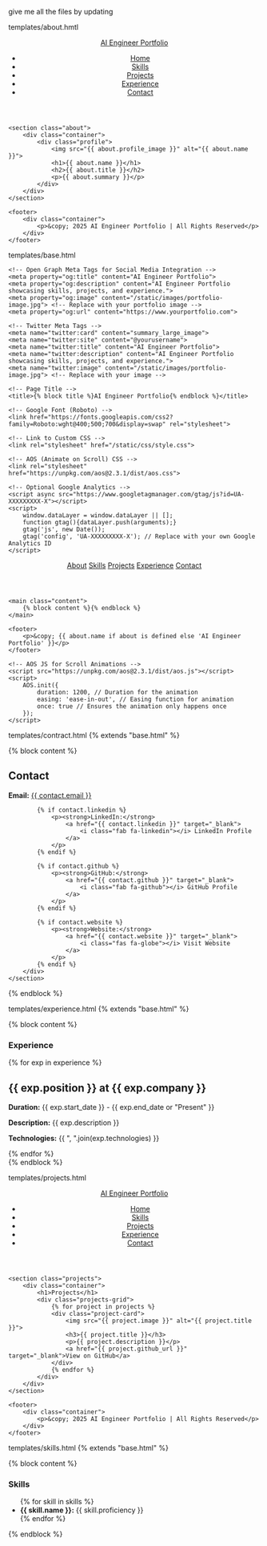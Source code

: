 give me all the files by updating <link rel="stylesheet" href="/static/css/style.css">

templates/about.hmtl
<!DOCTYPE html>
<html lang="en">
<head>
    <meta charset="UTF-8">
    <meta name="viewport" content="width=device-width, initial-scale=1.0">
    <title>{{ about.name }} | AI Engineer Portfolio</title>
    <link rel="stylesheet" href="/static/css/style.css">
</head>
<body>
    <header>
        <nav>
            <div class="container">
                <a href="/" class="logo">AI Engineer Portfolio</a>
                <ul>
                    <li><a href="/">Home</a></li>
                    <li><a href="/skills">Skills</a></li>
                    <li><a href="/projects">Projects</a></li>
                    <li><a href="/experience">Experience</a></li>
                    <li><a href="/contact">Contact</a></li>
                </ul>
            </div>
        </nav>
    </header>
    
    <section class="about">
        <div class="container">
            <div class="profile">
                <img src="{{ about.profile_image }}" alt="{{ about.name }}">
                <h1>{{ about.name }}</h1>
                <h2>{{ about.title }}</h2>
                <p>{{ about.summary }}</p>
            </div>
        </div>
    </section>

    <footer>
        <div class="container">
            <p>&copy; 2025 AI Engineer Portfolio | All Rights Reserved</p>
        </div>
    </footer>
</body>
</html>





templates/base.html
<head>
    <meta charset="UTF-8">
    <meta name="viewport" content="width=device-width, initial-scale=1.0">
    <meta name="description" content="AI Engineer Portfolio showcasing skills, projects, and experience.">
    <meta name="author" content="AI Engineer">
    
    <!-- Open Graph Meta Tags for Social Media Integration -->
    <meta property="og:title" content="AI Engineer Portfolio">
    <meta property="og:description" content="AI Engineer Portfolio showcasing skills, projects, and experience.">
    <meta property="og:image" content="/static/images/portfolio-image.jpg"> <!-- Replace with your portfolio image -->
    <meta property="og:url" content="https://www.yourportfolio.com">
    
    <!-- Twitter Meta Tags -->
    <meta name="twitter:card" content="summary_large_image">
    <meta name="twitter:site" content="@yourusername">
    <meta name="twitter:title" content="AI Engineer Portfolio">
    <meta name="twitter:description" content="AI Engineer Portfolio showcasing skills, projects, and experience.">
    <meta name="twitter:image" content="/static/images/portfolio-image.jpg"> <!-- Replace with your image -->

    <!-- Page Title -->
    <title>{% block title %}AI Engineer Portfolio{% endblock %}</title>
    
    <!-- Google Font (Roboto) -->
    <link href="https://fonts.googleapis.com/css2?family=Roboto:wght@400;500;700&display=swap" rel="stylesheet">
    
    <!-- Link to Custom CSS -->
    <link rel="stylesheet" href="/static/css/style.css">
    
    <!-- AOS (Animate on Scroll) CSS -->
    <link rel="stylesheet" href="https://unpkg.com/aos@2.3.1/dist/aos.css">
    
    <!-- Optional Google Analytics -->
    <script async src="https://www.googletagmanager.com/gtag/js?id=UA-XXXXXXXXX-X"></script>
    <script>
        window.dataLayer = window.dataLayer || [];
        function gtag(){dataLayer.push(arguments);}
        gtag('js', new Date());
        gtag('config', 'UA-XXXXXXXXX-X'); // Replace with your own Google Analytics ID
    </script>
</head>

<body>
    <header>
        <nav>
            <a href="/">About</a>
            <a href="/skills">Skills</a>
            <a href="/projects">Projects</a>
            <a href="/experience">Experience</a>
            <a href="/contact">Contact</a>
        </nav>
    </header>

    <main class="content">
        {% block content %}{% endblock %}
    </main>

    <footer>
        <p>&copy; {{ about.name if about is defined else 'AI Engineer Portfolio' }}</p>
    </footer>

    <!-- AOS JS for Scroll Animations -->
    <script src="https://unpkg.com/aos@2.3.1/dist/aos.js"></script>
    <script>
        AOS.init({
            duration: 1200, // Duration for the animation
            easing: 'ease-in-out', // Easing function for animation
            once: true // Ensures the animation only happens once
        });
    </script>
</body>




templates/contract.html
{% extends "base.html" %}


{% block content %}
    <section class="contact-section" data-aos="fade-up">
        <h1>Contact</h1>
        <div class="contact-details">
            <p><strong>Email:</strong> <a href="mailto:{{ contact.email }}">{{ contact.email }}</a></p>
            
            {% if contact.linkedin %}
                <p><strong>LinkedIn:</strong> 
                    <a href="{{ contact.linkedin }}" target="_blank">
                        <i class="fab fa-linkedin"></i> LinkedIn Profile
                    </a>
                </p>
            {% endif %}
            
            {% if contact.github %}
                <p><strong>GitHub:</strong> 
                    <a href="{{ contact.github }}" target="_blank">
                        <i class="fab fa-github"></i> GitHub Profile
                    </a>
                </p>
            {% endif %}
            
            {% if contact.website %}
                <p><strong>Website:</strong> 
                    <a href="{{ contact.website }}" target="_blank">
                        <i class="fas fa-globe"></i> Visit Website
                    </a>
                </p>
            {% endif %}
        </div>
    </section>
{% endblock %}



templates/experience.html
{% extends "base.html" %}

{% block content %}
    <section class="experience-section" data-aos="fade-up">
        <h1>Experience</h1>
        <div class="experience-list">
            {% for exp in experience %}
                <div class="experience-item" data-aos="zoom-in">
                    <h2>{{ exp.position }} at {{ exp.company }}</h2>
                    <p><strong>Duration:</strong> {{ exp.start_date }} - {{ exp.end_date or "Present" }}</p>
                    <p><strong>Description:</strong> {{ exp.description }}</p>
                    <p><strong>Technologies:</strong> {{ ", ".join(exp.technologies) }}</p>
                </div>
            {% endfor %}
        </div>
    </section>
{% endblock %}




templates/projects.html
<!DOCTYPE html>
<html lang="en">
<head>
    <meta charset="UTF-8">
    <meta name="viewport" content="width=device-width, initial-scale=1.0">
    <title>Projects | AI Engineer Portfolio</title>
    <link rel="stylesheet" href="/static/css/style.css">
</head>
<body>
    <header>
        <nav>
            <div class="container">
                <a href="/" class="logo">AI Engineer Portfolio</a>
                <ul>
                    <li><a href="/">Home</a></li>
                    <li><a href="/skills">Skills</a></li>
                    <li><a href="/projects">Projects</a></li>
                    <li><a href="/experience">Experience</a></li>
                    <li><a href="/contact">Contact</a></li>
                </ul>
            </div>
        </nav>
    </header>

    <section class="projects">
        <div class="container">
            <h1>Projects</h1>
            <div class="projects-grid">
                {% for project in projects %}
                <div class="project-card">
                    <img src="{{ project.image }}" alt="{{ project.title }}">
                    <h3>{{ project.title }}</h3>
                    <p>{{ project.description }}</p>
                    <a href="{{ project.github_url }}" target="_blank">View on GitHub</a>
                </div>
                {% endfor %}
            </div>
        </div>
    </section>

    <footer>
        <div class="container">
            <p>&copy; 2025 AI Engineer Portfolio | All Rights Reserved</p>
        </div>
    </footer>
</body>
</html>




templates/skills.html
{% extends "base.html" %}

{% block content %}
    <section class="skills-section" data-aos="fade-up">
        <h1>Skills</h1>
        <ul class="skills-list">
            {% for skill in skills %}
                <li data-aos="zoom-in">
                    <strong>{{ skill.name }}:</strong> {{ skill.proficiency }}
                </li>
            {% endfor %}
        </ul>
    </section>
{% endblock %}

